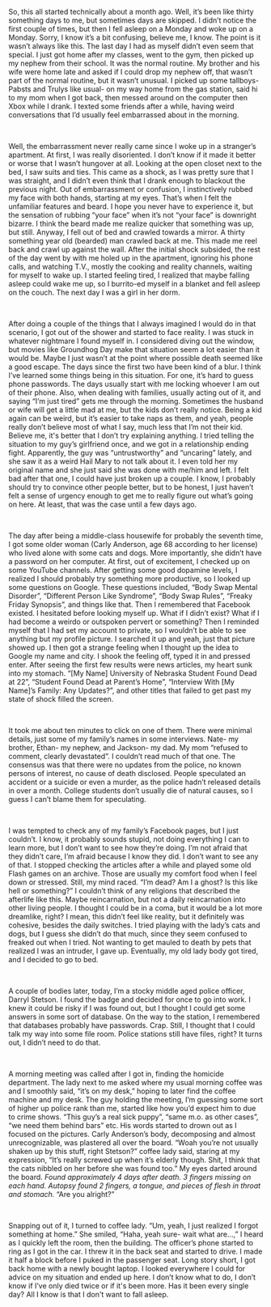 So, this all started technically about a month ago. Well, it’s been like thirty something days to me, but sometimes days are skipped. I didn’t notice the first couple of times, but then I fell asleep on a Monday and woke up on a Monday. Sorry, I know it’s a bit confusing, believe me, I know.  The point is it wasn’t always like this. The last day I had as myself didn’t even seem that special. I just got home after my classes, went to the gym, then picked up my nephew from their school. It was the normal routine. My brother and his wife were home late and asked if I could drop my nephew off, that wasn’t part of the normal routine, but it wasn’t unusual. I picked up some tallboys- Pabsts and Trulys like usual- on my way home from the gas station, said hi to my mom when I got back, then messed around on the computer then Xbox while I drank. I texted some friends after a while, having weird conversations that I’d usually feel embarrassed about in the morning.

&#x200B;

Well, the embarrassment never really came since I woke up in a stranger’s apartment. At first, I was really disoriented. I don’t know if it made it better or worse that I wasn’t hungover at all. Looking at the open closet next to the bed, I saw suits and ties. This came as a shock, as I was pretty sure that I was straight, and I didn’t even think that I drank enough to blackout the previous night. Out of embarrassment or confusion, I instinctively rubbed my face with both hands, starting at my eyes. That’s when I felt the unfamiliar features and beard. I hope you never have to experience it, but the sensation of rubbing “your face” when it’s not “your face” is downright bizarre. I think the beard made me realize quicker that something was up, but still. Anyway, I fell out of bed and crawled towards a mirror. A thirty something year old (bearded) man crawled back at me. This made me reel back and crawl up against the wall. After the initial shock subsided, the rest of the day went by with me holed up in the apartment, ignoring his phone calls, and watching T.V., mostly the cooking and reality channels, waiting for myself to wake up. I started feeling tired, I realized that maybe falling asleep could wake me up, so I burrito-ed myself in a blanket and fell asleep on the couch. The next day I was a girl in her dorm.

&#x200B;

After doing a couple of the things that I always imagined I would do in that scenario, I got out of the shower and started to face reality. I was stuck in whatever nightmare I found myself in. I considered diving out the window, but movies like Groundhog Day make that situation seem a lot easier than it would be. Maybe I just wasn’t at the point where possible death seemed like a good escape. The days since the first two have been kind of a blur. I think I’ve learned some things being in this situation. For one, it’s hard to guess phone passwords. The days usually start with me locking whoever I am out of their phone. Also, when dealing with families, usually acting out of it, and saying “I’m just tired” gets me through the morning. Sometimes the husband or wife will get a little mad at me, but the kids don’t really notice. Being a kid again can be weird, but it’s easier to take naps as them, and yeah, people really don’t believe most of what I say, much less that I’m not their kid. Believe me, it's better that I don’t try explaining anything. I tried telling the situation to my guy’s girlfriend once, and we got in a relationship ending fight. Apparently, the guy was “untrustworthy” and “uncaring” lately, and she saw it as a weird Hail Mary to not talk about it. I even told her my original name and she just said she was done with me/him and left. I felt bad after that one, I could have just broken up a couple. I know, I probably should try to convince other people better, but to be honest, I just haven’t felt a sense of urgency enough to get me to really figure out what’s going on here. At least, that was the case until a few days ago.

&#x200B;

The day after being a middle-class housewife for probably the seventh time, I got some older woman (Carly Anderson, age 68 according to her license) who lived alone with some cats and dogs. More importantly, she didn’t have a password on her computer. At first, out of excitement, I checked up on some YouTube channels. After getting some good dopamine levels, I realized I should probably try something more productive, so I looked up some questions on Google. These questions included, “Body Swap Mental Disorder”, “Different Person Like Syndrome”, “Body Swap Rules”, “Freaky Friday Synopsis”, and things like that. Then I remembered that Facebook existed. I hesitated before looking myself up. What if I didn’t exist? What if I had become a weirdo or outspoken pervert or something? Then I reminded myself that I had set my account to private, so I wouldn’t be able to see anything but my profile picture. I searched it up and yeah, just that picture showed up. I then got a strange feeling when I thought up the idea to Google my name and city. I shook the feeling off, typed it in and pressed enter. After seeing the first few results were news articles, my heart sunk into my stomach. “\[My Name\] University of Nebraska Student Found Dead at 22”, “Student Found Dead at Parent’s Home”, “Interview With \[My Name\]’s Family: Any Updates?”, and other titles that failed to get past my state of shock filled the screen.

&#x200B;

It took me about ten minutes to click on one of them. There were minimal details, just some of my family’s names in some interviews. Nate- my brother, Ethan- my nephew, and Jackson- my dad. My mom “refused to comment, clearly devastated”. I couldn’t read much of that one. The consensus was that there were no updates from the police, no known persons of interest, no cause of death disclosed. People speculated an accident or a suicide or even a murder, as the police hadn’t released details in over a month. College students don’t usually die of natural causes, so I guess I can’t blame them for speculating. 

&#x200B;

I was tempted to check any of my family’s Facebook pages, but I just couldn’t. I know, it probably sounds stupid, not doing everything I can to learn more, but I don’t want to see how they’re doing. I’m not afraid that they didn’t care, I’m afraid because I know they did. I don’t want to see any of that. I stopped checking the articles after a while and played some old Flash games on an archive. Those are usually my comfort food when I feel down or stressed. Still, my mind raced. “I’m dead? Am I a ghost? Is this like hell or something?” I couldn’t think of any religions that described the afterlife like this. Maybe reincarnation, but not a daily reincarnation into other living people. I thought I could be in a coma, but it would be a lot more dreamlike, right? I mean, this didn’t feel like reality, but it definitely was cohesive, besides the daily switches. I tried playing with the lady’s cats and dogs, but I guess she didn’t do that much, since they seem confused to freaked out when I tried. Not wanting to get mauled to death by pets that realized I was an intruder, I gave up. Eventually, my old lady body got tired, and I decided to go to bed.

&#x200B;

A couple of bodies later, today, I’m a stocky middle aged police officer, Darryl Stetson. I found the badge and decided for once to go into work. I knew it could be risky if I was found out, but I thought I could get some answers in some sort of database. On the way to the station, I remembered that databases probably have passwords. Crap. Still, I thought that I could talk my way into some file room. Police stations still have files, right? It turns out, I didn’t need to do that. 

&#x200B;

A morning meeting was called after I got in, finding the homicide department. The lady next to me asked where my usual morning coffee was and I smoothly said, “it’s on my desk,” hoping to later find the coffee machine and my desk. The guy holding the meeting, I’m guessing some sort of higher up police rank than me, started like how you’d expect him to due to crime shows. “This guy’s a real sick puppy”, “same m.o. as other cases”, “we need them behind bars” etc. His words started to drown out as I focused on the pictures. Carly Anderson’s body, decomposing and almost unrecognizable, was plastered all over the board. “Woah you’re not usually shaken up by this stuff, right Stetson?” coffee lady said, staring at my expression, “It’s really screwed up when it’s elderly though. Shit, I think that the cats nibbled on her before she was found too.” My eyes darted around the board. *Found approximately 4 days after death. 3 fingers missing on each hand. Autopsy found 2 fingers, a tongue, and pieces of flesh in throat and stomach.* “Are you alright?” 

&#x200B;

Snapping out of it, I turned to coffee lady. “Um, yeah, I just realized I forgot something at home.” She smiled, “Haha, yeah sure- wait what are…,” I heard as I quickly left the room, then the building. The officer’s phone started to ring as I got in the car. I threw it in the back seat and started to drive. I made it half a block before I puked in the passenger seat. Long story short, I got back home with a newly bought laptop. I looked everywhere I could for advice on my situation and ended up here. I don’t know what to do, I don’t know if I’ve only died twice or if it's been more. Has it been every single day? All I know is that I don't want to fall asleep.